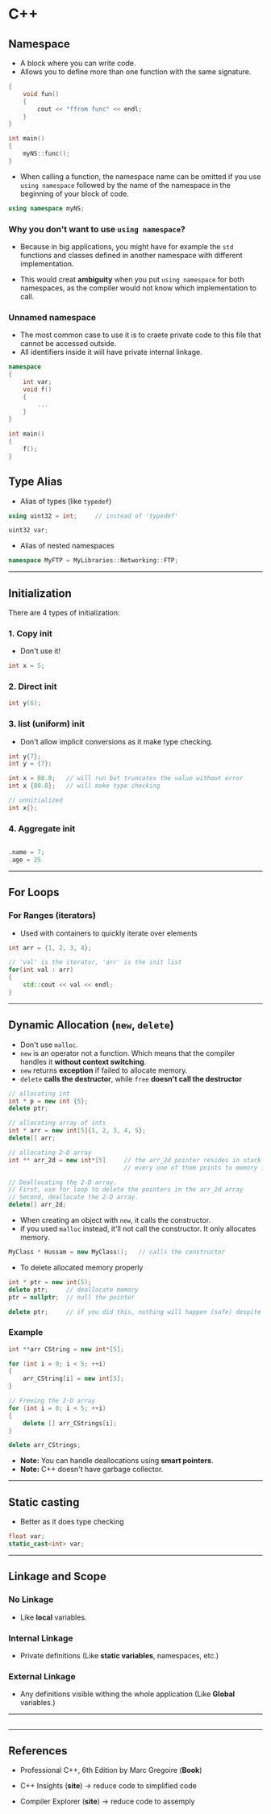 # C++

## Namespace

* A block where you can write code.
* Allows you to define more than one function with the same signature.

```cpp
{
    void fun()
    {
        cout << "ffrom func" << endl;
    }
}

int main()
{
    myNS::func();
}
```

* When calling a function, the namespace name can be omitted if you use `using namespace` followed by the name of the namespace in the beginning of your block of code.

```cpp
using namespace myNS;
```

### Why you don't want to use `using namespace`?

* Because in big applications, you might have for example the `std` functions and classes defined in another namespace with different implementation.

* This would creat **ambiguity** when you put `using namespace` for both namespaces, as the compiler would not know which implementation to call.

### Unnamed namespace

* The most common case to use it is to craete private code to this file that cannot be accessed outside.
* All identifiers inside it will have private internal linkage.

```cpp
namespace
{
    int var;
    void f()
    {
        ...
    }
}

int main()
{
    f();
}
```

## Type Alias

* Alias of types (like `typedef`)

```cpp
using uint32 = int;     // instead of 'typedef'

uint32 var;
```

* Alias of nested namespaces

```cpp
namespace MyFTP = MyLibraries::Networking::FTP;
```

---

## Initialization

There are 4 types of initialization:

### 1. Copy init

* Don't use it!

```cpp
int x = 5;
```

### 2. Direct init

```cpp
int y(6);
```

### 3. list (uniform) init

* Don't allow implicit conversions as it make type checking.

```cpp
int y{7};
int y = {7};

int x = 80.8;   // will run but truncates the value without error
int x {80.8};   // will make type checking

// unnitialized
int x{};
```

### 4. Aggregate init

```cpp

.name = 7;
.age = 25

```

---

## For Loops

### For Ranges (iterators)

* Used with containers to quickly iterate over elements

```cpp
int arr = {1, 2, 3, 4};

// 'val' is the iterator, 'arr' is the init list
for(int val : arr)
{
    std::cout << val << endl;
}
```

---

## Dynamic Allocation (`new`, `delete`)

* Don't use `malloc`.
* `new` is an operator not a function. Which means that the compiler handles it **without context switching**.
* `new` returns **exception** if failed to allocate memory.
* `delete` **calls the destructor**, while `free` **doesn't call the destructor**

```cpp
// allocating int
int * p = new int {5};
delete ptr;

// allocating array of ints
int * arr = new int[5]{1, 2, 3, 4, 5};
delete[] arr;

// allocating 2-D array
int ** arr_2d = new int*[5]     // the arr_2d pointer resides in stack but points to pointers in heap
                                // every one of them points to memory in heap

// Deallocating the 2-D array.
// First, use for loop to delete the pointers in the arr_2d array
// Second, deallocate the 2-D array.
delete[] arr_2d;
```

* When creating an object with `new`, it calls the constructor.
* if you used `malloc` instead, it'll not call the constructor. It only allocates memory.

```cpp
MyClass * Hussam = new MyClass();   // calls the constructor
```

* To delete allocated memory properly

```cpp
int * ptr = new int(5);
delete ptr;     // deallocate memory
ptr = nullptr;  // null the pointer

delete ptr;     // if you did this, nothing will happen (safe) despite 'delete' is used with allocated memory in heap and ptr is in stack (it's handled by the compiler)
```

### Example

```cpp
int **arr CString = new int*[5];

for (int i = 0; i < 5; ++i)
{
    arr_CString[i] = new int[5];
}

// Freeing the 2-D array
for (int i = 0; i < 5; ++i)
{
    delete [] arr_CStrings[i];
}

delete arr_CStrings;

```

* **Note:** You can handle deallocations using **smart pointers**.
* **Note:** C++ doesn't have garbage collector.

---

## Static casting

* Better as it does type checking

```cpp
float var;
static_cast<int> var;
```

---

## Linkage and Scope

### No Linkage

* Like **local** variables.

### Internal Linkage

* Private definitions (Like **static variables**, namespaces, etc.)

### External Linkage

* Any definitions visible withing the whole application (Like **Global** variables.)

---

## 

---

## References

* Professional C++, 6th Edition by Marc Gregoire (**Book**)

* C++ Insights (**site**)         -> reduce code to simplified code

* Compiler Explorer (**site**)    -> reduce code to assemply
